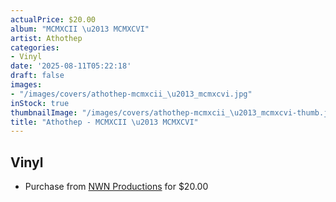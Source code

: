 ```yaml
---
actualPrice: $20.00
album: "MCMXCII \u2013 MCMXCVI"
artist: Athothep
categories:
- Vinyl
date: '2025-08-11T05:22:18'
draft: false
images:
- "/images/covers/athothep-mcmxcii_\u2013_mcmxcvi.jpg"
inStock: true
thumbnailImage: "/images/covers/athothep-mcmxcii_\u2013_mcmxcvi-thumb.jpg"
title: "Athothep - MCMXCII \u2013 MCMXCVI"
---
```


## Vinyl
* Purchase from [NWN Productions](http://shop.nwnprod.com/index.php?route=product/product&path=75&product_id=33997&sort=pd.name&order=ASC) for $20.00
